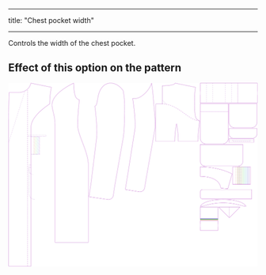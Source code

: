 ***

title: "Chest pocket width"

***

Controls the width of the chest pocket.

## Effect of this option on the pattern

![This image shows the effect of this option by superimposing several variants that have a different value for this option](carlita_chestpocketwidth_sample.svg "Effect of this option on the pattern")

